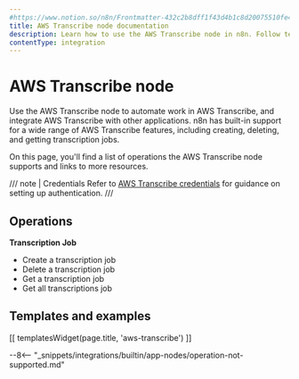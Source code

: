 ```yaml
---
#https://www.notion.so/n8n/Frontmatter-432c2b8dff1f43d4b1c8d20075510fe4
title: AWS Transcribe node documentation
description: Learn how to use the AWS Transcribe node in n8n. Follow technical documentation to integrate AWS Transcribe node into your workflows.
contentType: integration
---
```


# AWS Transcribe node

Use the AWS Transcribe node to automate work in AWS Transcribe, and integrate AWS Transcribe with other applications. n8n has built-in support for a wide range of AWS Transcribe features, including creating, deleting, and getting transcription jobs.

On this page, you'll find a list of operations the AWS Transcribe node supports and links to more resources.

/// note | Credentials
Refer to [AWS Transcribe credentials](/integrations/builtin/credentials/aws/) for guidance on setting up authentication. 
///

## Operations

**Transcription Job**

- Create a transcription job
- Delete a transcription job
- Get a transcription job
- Get all transcriptions job

## Templates and examples

<!-- see https://www.notion.so/n8n/Pull-in-templates-for-the-integrations-pages-37c716837b804d30a33b47475f6e3780 -->
[[ templatesWidget(page.title, 'aws-transcribe') ]]

--8<-- "_snippets/integrations/builtin/app-nodes/operation-not-supported.md"

